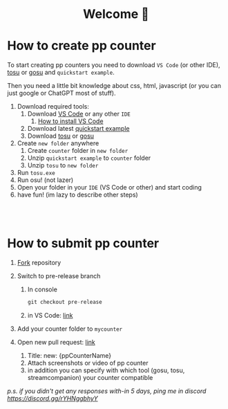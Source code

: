<h1 style="text-align: center;">Welcome 👋</h1>

# How to create pp counter

To start creating pp counters you need to download `VS Code` (or other IDE), [tosu](KotRikD/tosu/releases) or [gosu](l3lackShark/gosumemory/releases) and `quickstart example`.

Then you need a little bit knowledge about css, html, javascript (or you can just google or ChatGPT most of stuff).

1. Download required tools:
    1. Download [VS Code](https://code.visualstudio.com/download) or any other `IDE`
        1. [How to install VS Code](https://www.youtube.com/watch?v=JPZsB_6yHVo)
    2. Download latest [quickstart example](/releases)
    3. Download [tosu](KotRikD/tosu/releases) or [gosu](l3lackShark/gosumemory/releases)
2. Create `new folder` anywhere
    1. Create `counter` folder in `new folder`
    2. Unzip `quickstart example` to `counter` folder
    2. Unzip `tosu` to `new folder`
3. Run `tosu.exe`
4. Run osu! (not lazer)
5. Open your folder in your `IDE` (VS Code or other) and start coding
6. have fun! (im lazy to describe other steps)


<br />
<br />


# How to submit pp counter

1. [Fork](/fork) repository
2. Switch to pre-release branch

    1. In console
        ```js
        git checkout pre-release
        ```
    2. in VS Code: [link](https://www.youtube.com/watch?v=H5BLEPhqxe8)
3. Add your counter folder to `mycounter`
4. Open new pull request: [link](/pulls)
    1. Title: new: {ppCounterName}
    2. Attach screenshots or video of pp counter
    3. in addition you can specify with which tool (gosu, tosu, streamcompanion) your counter compatible

*p.s. if you didn't get any responses with-in 5 days, ping me in discord https://discord.gg/rYHNggbhyY*